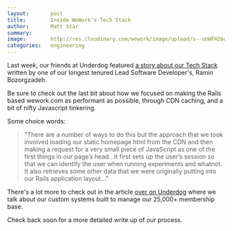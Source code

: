 ```yaml
---
layout:       post
title:        Inside WeWork's Tech Stack
author:       Matt Star
summary:
image:        http://res.cloudinary.com/wework/image/upload/s--unWFH26o--/c_fill,fl_progressive,g_north,h_1000,q_jpegmini,w_1600/v1430251626/engineering/caching-external-apis.jpg
categories:   engineering
---
```


Last week, our friends at Underdog featured <a href="http://blog.underdog.io/post/121350812362/wework-tackles-hardware-software-challenges" target="_blank">a story about our Tech Stack</a> written by one of our longest tenured Lead Software Developer's, Ramin Bozorgzadeh.

Be sure to check out the last bit about how we focused on making the Rails based wework.com as performant as possible, through CDN caching, and a bit of nifty Javascript tinkering.

Some choice words:

> "There are a number of ways to do this but the approach that we took involved loading our static homepage html from the CDN and then making a request for a very small piece of JavaScript as one of the first things in our page’s head...It first sets up the user’s session so that we can identify the user when running experiments and whatnot. It also retrieves some other data that we were originally putting into our Rails application layout..."

There's a lot more to check out in the article <a href="http://blog.underdog.io/post/121350812362/wework-tackles-hardware-software-challenges" target="_blank">over on Underdog</a> where we talk about our custom systems built to manage our 25,000+ membership base.

Check back soon for a more detailed write up of our process.




